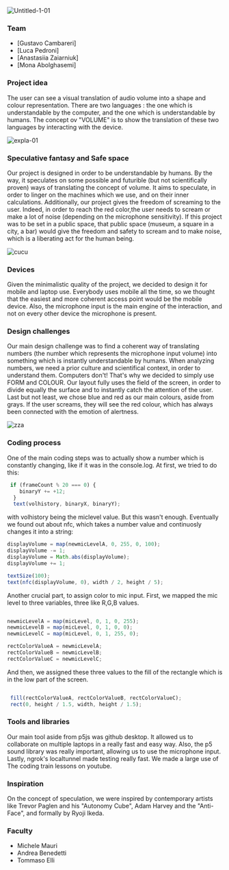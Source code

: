 ![Untitled-1-01](https://user-images.githubusercontent.com/102153316/213498660-7cba2b38-16d4-47e5-98b7-f7f39d9fc58b.jpg)

### Team

* [Gustavo Cambareri]
* [Luca Pedroni]
* [Anastasiia Zaiarniuk]
* [Mona Abolghasemi]

### Project idea

The user can see a visual translation of audio volume into a shape and colour representation. There are two languages : the one which is understandable by the computer, and the one which is understandable by humans. The concept ov "VOLUME" is to show the translation of these two languages by interacting with the device.

![expla-01](https://user-images.githubusercontent.com/102153316/213514998-571ccc4f-f8f7-47d4-8fd5-05ec352d6951.jpg)

### Speculative fantasy and Safe space

Our project is designed in order to be understandable by humans. By the way, it speculates on some possible and futurible (but not scientifically proven) ways of translating the concept of volume. It aims to speculate, in order to linger on the  machines which we use, and on their inner calculations.
Additionally, our project gives the freedom of screaming to the user. Indeed, in order to reach the red color,the user needs to scream or make a lot of noise (depending on the microphone sensitivity). If this project was to be set in a public space, that public space (museum, a square in a city, a bar) would give the freedom and safety to scream and to make noise, which is a liberating act for the human being.

![cucu](https://user-images.githubusercontent.com/102153316/213518280-4b846f5d-5e54-4ebe-bf17-207ef9440158.jpg)


### Devices

Given the minimalistic quality of the project, we decided to design it for mobile and laptop use. Everybody uses mobile all the time, so we thought that the easiest and more coherent access point would be the mobile device. Also, the microphone input is the main engine of the interaction, and not on every other device the microphone is present.


### Design challenges

Our main design challenge was to find a coherent way of translating numbers (the number which represents the microphone input volume) into something which is instantly understandable by humans. When analyzing numbers, we need a prior culture and scientifical context, in order to understand them. Computers don't! That's why we decided to simply use FORM and COLOUR.
Our layout fully uses the field of the screen, in order to divide equally the surface and to instantly catch the attention of the user.
Last but not least, we chose blue and red as our main colours, aside from grays. If the user screams, they will see the red colour, which has always been connected with the emotion of alertness.

![zza](https://user-images.githubusercontent.com/102153316/213520124-6a5661b2-849c-47b9-b325-241ac7ae1df9.jpg)


### Coding process

One of the main coding steps was to actually show a number which is constantly changing, like if it was in the console.log. At first, we tried to do this:

```js
 if (frameCount % 20 === 0) {
    binaryY += +12;
  }
  text(volhistory, binaryX, binaryY);
  ```
  
  with volhistory being the miclevel value. But this wasn't enough. Eventually we found out about nfc, which takes a number value and continuosly changes it into a string:
  
  ```js
  displayVolume = map(newmicLevelA, 0, 255, 0, 100);  
  displayVolume -= 1;
  displayVolume = Math.abs(displayVolume);
  displayVolume += 1;

  textSize(100);
  text(nfc(displayVolume, 0), width / 2, height / 5);
  ```
  
  Another crucial part, to assign color to mic input. First, we mapped the mic level to three variables, three like R,G,B values.
  
  ```js
  
  newmicLevelA = map(micLevel, 0, 1, 0, 255);
  newmicLevelB = map(micLevel, 0, 1, 0, 0);
  newmicLevelC = map(micLevel, 0, 1, 255, 0);
  
  rectColorValueA = newmicLevelA;
  rectColorValueB = newmicLevelB;
  rectColorValueC = newmicLevelC;
  ```
    
  And then, we assigned these three values to the fill of the rectangle which is in the low part of the screen.

 ```js
 
  fill(rectColorValueA, rectColorValueB, rectColorValueC);
  rect(0, height / 1.5, width, height / 1.5);
  ```
  
  ### Tools and libraries
  
  Our main tool aside from p5js was github desktop. It allowed us to collaborate on multiple laptops in a really fast and easy way. Also, the p5 sound library was really important, allowing us to use the microphone input. Lastly, ngrok's localtunnel made testing really fast. We made a large use of The coding train lessons on youtube.
  
  ### Inspiration
  
  On the concept of speculation, we were inspired by contemporary artists like Trevor Paglen and his "Autonomy Cube", Adam Harvey and the "Anti-Face", and formally by Ryoji Ikeda. 
  
  ### Faculty

* Michele Mauri
* Andrea Benedetti
* Tommaso Elli
